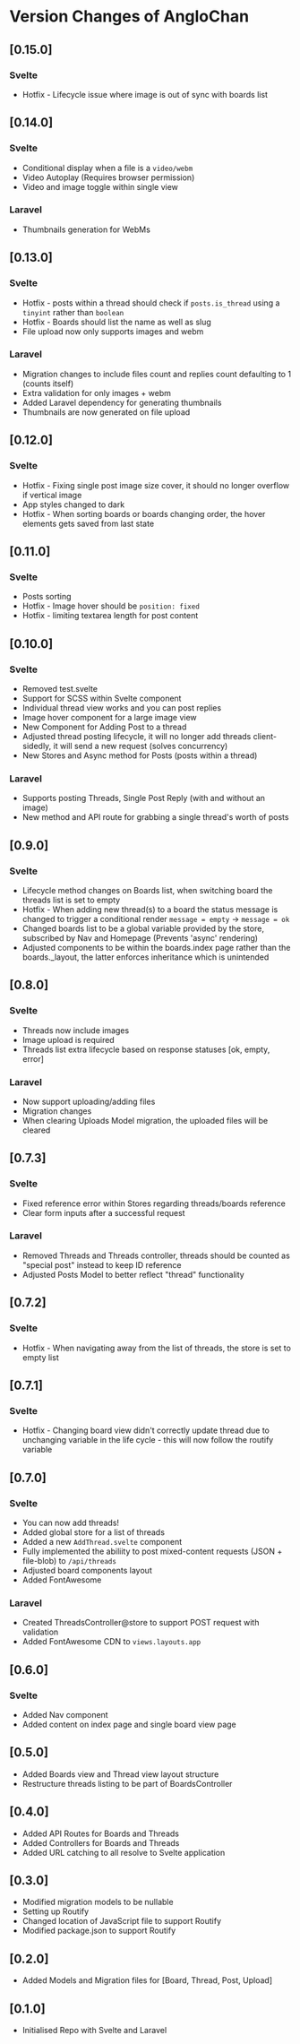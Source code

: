 # Version Changes of AngloChan

## [0.15.0]

### **Svelte**

-   Hotfix - Lifecycle issue where image is out of sync with boards list

## [0.14.0]

### **Svelte**

-   Conditional display when a file is a `video/webm`
-   Video Autoplay (Requires browser permission)
-   Video and image toggle within single view

### **Laravel**

-   Thumbnails generation for WebMs

## [0.13.0]

### **Svelte**

-   Hotfix - posts within a thread should check if `posts.is_thread` using a `tinyint` rather than `boolean`
-   Hotfix - Boards should list the name as well as slug
-   File upload now only supports images and webm

### **Laravel**

-   Migration changes to include files count and replies count defaulting to 1 (counts itself)
-   Extra validation for only images + webm
-   Added Laravel dependency for generating thumbnails
-   Thumbnails are now generated on file upload

## [0.12.0]

### **Svelte**

-   Hotfix - Fixing single post image size cover, it should no longer overflow if vertical image
-   App styles changed to dark
-   Hotfix - When sorting boards or boards changing order, the hover elements gets saved from last state

## [0.11.0]

### **Svelte**

-   Posts sorting
-   Hotfix - Image hover should be `position: fixed`
-   Hotfix - limiting textarea length for post content

## [0.10.0]

### **Svelte**

-   Removed test.svelte
-   Support for SCSS within Svelte component
-   Individual thread view works and you can post replies
-   Image hover component for a large image view
-   New Component for Adding Post to a thread
-   Adjusted thread posting lifecycle, it will no longer add threads client-sidedly, it will send a new request (solves concurrency)
-   New Stores and Async method for Posts (posts within a thread)

### **Laravel**

-   Supports posting Threads, Single Post Reply (with and without an image)
-   New method and API route for grabbing a single thread's worth of posts

## [0.9.0]

### **Svelte**

-   Lifecycle method changes on Boards list, when switching board the threads list is set to empty
-   Hotfix - When adding new thread(s) to a board the status message is changed to trigger a conditional render `message = empty` -> `message = ok`
-   Changed boards list to be a global variable provided by the store, subscribed by Nav and Homepage (Prevents 'async' rendering)
-   Adjusted components to be within the boards.index page rather than the boards.\_layout, the latter enforces inheritance which is unintended

## [0.8.0]

### **Svelte**

-   Threads now include images
-   Image upload is required
-   Threads list extra lifecycle based on response statuses [ok, empty, error]

### **Laravel**

-   Now support uploading/adding files
-   Migration changes
-   When clearing Uploads Model migration, the uploaded files will be cleared

## [0.7.3]

### **Svelte**

-   Fixed reference error within Stores regarding threads/boards reference
-   Clear form inputs after a successful request

### **Laravel**

-   Removed Threads and Threads controller, threads should be counted as "special post" instead to keep ID reference
-   Adjusted Posts Model to better reflect "thread" functionality

## [0.7.2]

### **Svelte**

-   Hotfix - When navigating away from the list of threads, the store is set to empty list

## [0.7.1]

### **Svelte**

-   Hotfix - Changing board view didn't correctly update thread due to unchanging variable in the life cycle - this will now follow the routify variable

## [0.7.0]

### **Svelte**

-   You can now add threads!
-   Added global store for a list of threads
-   Added a new `AddThread.svelte` component
-   Fully implemented the abiliity to post mixed-content requests (JSON + file-blob) to `/api/threads`
-   Adjusted board components layout
-   Added FontAwesome

### **Laravel**

-   Created ThreadsController@store to support POST request with validation
-   Added FontAwesome CDN to `views.layouts.app`

## [0.6.0]

### **Svelte**

-   Added Nav component
-   Added content on index page and single board view page

## [0.5.0]

-   Added Boards view and Thread view layout structure
-   Restructure threads listing to be part of BoardsController

## [0.4.0]

-   Added API Routes for Boards and Threads
-   Added Controllers for Boards and Threads
-   Added URL catching to all resolve to Svelte application

## [0.3.0]

-   Modified migration models to be nullable
-   Setting up Routify
-   Changed location of JavaScript file to support Routify
-   Modified package.json to support Routify

## [0.2.0]

-   Added Models and Migration files for [Board, Thread, Post, Upload]

## [0.1.0]

-   Initialised Repo with Svelte and Laravel
